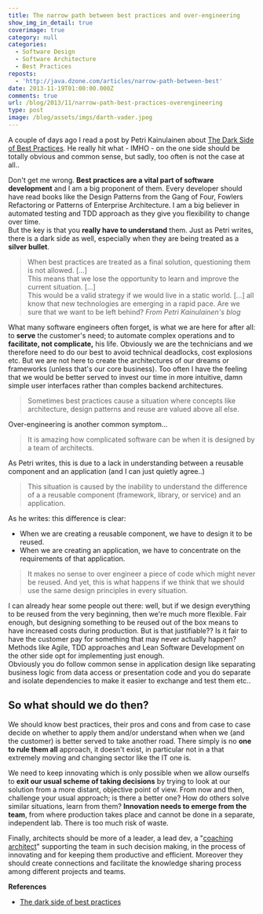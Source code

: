 ```yaml
---
title: The narrow path between best practices and over-engineering
show_img_in_detail: true
coverimage: true
category: null
categories:
  - Software Design
  - Software Architecture
  - Best Practices
reposts:
  - 'http://java.dzone.com/articles/narrow-path-between-best'
date: 2013-11-19T01:00:00.000Z
comments: true
url: /blog/2013/11/narrow-path-best-practices-overengineering
type: post
image: /blog/assets/imgs/darth-vader.jpeg
---
```


A couple of days ago I read a post by Petri Kainulainen about [The Dark Side of Best Practices](http://www.petrikainulainen.net/software-development/processes/the-dark-side-of-best-practices/). He really hit what - IMHO - on the one side should be totally obvious and common sense, but sadly, too often is not the case at all..

Don't get me wrong. **Best practices are a vital part of software development** and I am a big proponent of them. Every developer should have read books like the Design Patterns from the Gang of Four, Fowlers Refactoring or Patterns of Enterprise Architecture. I am a big believer in automated testing and TDD approach as they give you flexibility to change over time.  
But the key is that you **really have to understand** them. Just as Petri writes, there is a dark side as well, especially when they are being treated as a **silver bullet**.

> When best practices are treated as a final solution, questioning them is not allowed. \[...\]  
> This means that we lose the opportunity to learn and improve the current situation. \[...\]  
> This would be a valid strategy if we would live in a static world. \[...\] all know that new technologies are emerging in a rapid pace. Are we sure that we want to be left behind? <cite>From Petri Kainulainen's blog</cite>

What many software engineers often forget, is what we are here for after all: to **serve** the customer's need; to automate complex operations and to **facilitate, not complicate,** his life. Obviously we are the technicians and we therefore need to do our best to avoid technical deadlocks, cost explosions etc. But we are not here to create the architectures of our dreams or frameworks (unless that's our core business). Too often I have the feeling that we would be better served to invest our time in more intuitive, damn simple user interfaces rather than comples backend architectures.

> Sometimes best practices cause a situation where concepts like architecture, design patterns and reuse are valued above all else. 

Over-engineering is another common symptom...

> It is amazing how complicated software can be when it is designed by a team of architects.

As Petri writes, this is due to a lack in understanding between a reusable component and an application (and I can just quietly agree..)

> This situation is caused by the inability to understand the difference of a a reusable component (framework, library, or service) and an application.

As he writes: this difference is clear:

- When we are creating a reusable component, we have to design it to be reused.
- When we are creating an application, we have to concentrate on the requirements of that application.

> It makes no sense to over engineer a piece of code which might never be reused. And yet, this is what happens if we think that we should use the same design principles in every situation.

I can already hear some people out there: well, but if we design everything to be reused from the very beginning, then we're much more flexible. Fair enough, but designing something to be reused out of the box means to have increased costs during production. But is that justifiable?? Is it fair to have the customer pay for something that may never actually happen? Methods like Agile, TDD approaches and Lean Software Development on the other side opt for implementing just enough.  
Obviously you do follow common sense in application design like separating business logic from data access or presentation code and you do separate and isolate dependencies to make it easier to exchange and test them etc..

## So what should we do then?

We should know best practices, their pros and cons and from case to case decide on whether to apply them and/or understand when when we (and the customer) is better served to take another road. There simply is no **one to rule them all** approach, it doesn't exist, in particular not in a that extremely moving and changing sector like the IT one is.

We need to keep innovating which is only possible when we allow ourselfs to **exit our usual scheme of taking decisions** by trying to look at our solution from a more distant, objective point of view. From now and then, challenge your usual approach; is there a better one? How do others solve similar situations, learn from them? **Innovation needs to emerge from the team**, from where production takes place and cannot be done in a separate, independent lab. There is too much risk of waste.

Finally, architects should be more of a leader, a lead dev, a "[coaching architect](/blog/2013/02/the-coaching-architect/)" supporting the team in such decision making, in the process of innovating and for keeping them productive and efficient. Moreover they should create connections and facilitate the knowledge sharing process among different projects and teams.

**References**

- [The dark side of best practices](http://www.petrikainulainen.net/software-development/processes/the-dark-side-of-best-practices/)
